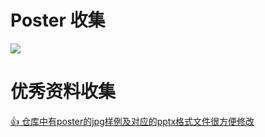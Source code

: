 # Poster 收集

![](HiGCN-AAAI2024-poster.png)


# 优秀资料收集


[👍 仓库中有poster的jpg样例及对应的pptx格式文件很方便修改](https://github.com/zhoubolei/bolei_awesome_posters/tree/main)